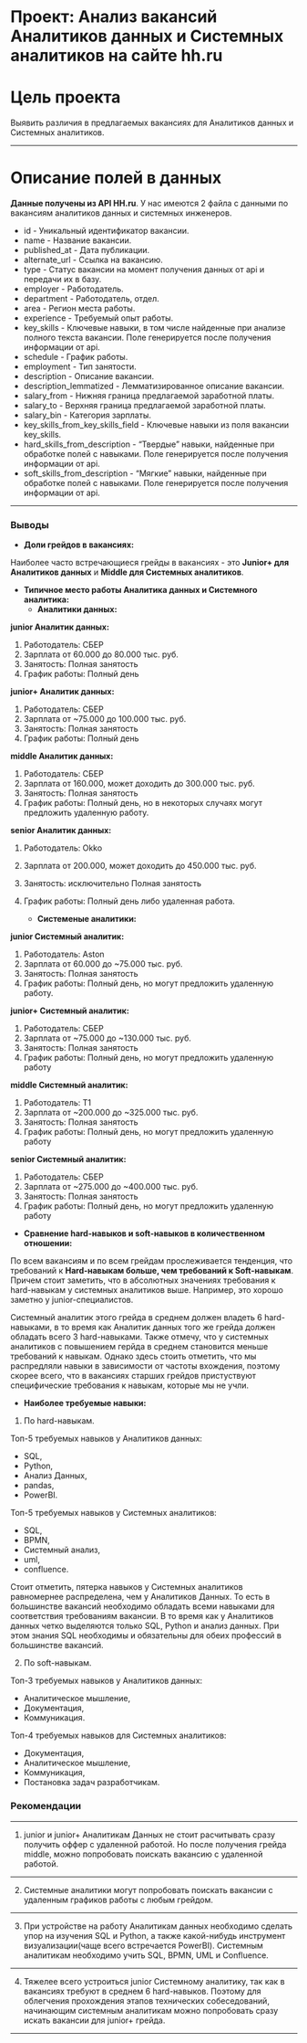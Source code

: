 # Проект: Анализ вакансий Аналитиков данных и Системных аналитиков на сайте hh.ru


# Цель проекта
Выявить различия в предлагаемых вакансиях для Аналитиков данных и Системных аналитиков. 



---
# Описание полей в данных
**Данные получены из API HH.ru**. У нас имеются 2 файла с данными по вакансиям аналитиков данных и системных инженеров.

+ id - Уникальный идентификатор вакансии.
+ name - Название вакансии.
+ published_at - Дата публикации.
+ alternate_url - Ссылка на вакансию.
+ type - Статус вакансии на момент получения данных от api и передачи их в базу.
+ employer - Работодатель.
+ department - Работодатель, отдел.
+ area - Регион места работы.
+ experience - Требуемый опыт работы.
+ key_skills - Ключевые навыки, в том числе найденные при анализе полного текста вакансии. Поле генерируется после получения информации от api.
+ schedule - График работы.
+ employment - Тип занятости.
+ description - Описание вакансии.
+ description_lemmatized - Лемматизированное описание вакансии.
+ salary_from - Нижняя граница предлагаемой заработной платы.
+ salary_to - Верхняя граница предлагаемой заработной платы.
+ salary_bin - Категория зарплаты.
+ key_skills_from_key_skills_field - Ключевые навыки из поля вакансии key_skills.
+ hard_skills_from_description - “Твердые” навыки, найденные при обработке полей с навыками. Поле генерируется после получения информации от api. 
+ soft_skills_from_description - “Мягкие” навыки, найденные при обработке полей с навыками. Поле генерируется после получения информации от api.
---


### Выводы
- **Доли грейдов в вакансиях:**

Наиболее часто встречающиеся грейды в вакансиях - это **Junior+ для Аналитиков данных** и **Middle для Системных аналитиков**.

- **Типичное место работы Аналитика данных и Системного аналитика:**
    - **Аналитики данных:**

**junior Аналитик данных:**
1) Работодатель: СБЕР
2) Зарплата от 60.000 до 80.000 тыс. руб.
3) Занятость: Полная занятость
4) График работы: Полный день


**junior+ Аналитик данных:**
1) Работодатель: СБЕР
2) Зарплата от ~75.000 до 100.000 тыс. руб.
3) Занятость: Полная занятость
4) График работы: Полный день


**middle Аналитик данных:**
1) Работодатель: СБЕР
2) Зарплата от 160.000, может доходить до 300.000 тыс. руб.
3) Занятость: Полная занятость
4) График работы: Полный день, но в некоторых случаях могут предложить удаленную работу.


**senior Аналитик данных:**
1) Работодатель: Okko
2) Зарплата от 200.000, может доходить до 450.000 тыс. руб.
3) Занятость: исключительно Полная занятость
4) График работы: Полный день либо удаленная работа.

   - **Системеные аналитики:**

**junior Системный аналитик:**
1) Работодатель: Aston
2) Зарплата от 60.000 до ~75.000 тыс. руб.
3) Занятость: Полная занятость
4) График работы: Полный день, но могут предложить удаленную работу.

**junior+ Системный аналитик:**
1) Работодатель: СБЕР
2) Зарплата от ~75.000 до ~130.000 тыс. руб.
3) Занятость: Полная занятость
4) График работы: Полный день, но могут предложить удаленную работу


**middle Системный аналитик:**
1) Работодатель: T1
2) Зарплата от ~200.000 до ~325.000 тыс. руб.
3) Занятость: Полная занятость
4) График работы: Полный день, но могут предложить удаленную работу

**senior Системный аналитик:**
1) Работодатель: СБЕР
2) Зарплата от ~275.000 до ~400.000 тыс. руб.
3) Занятость: Полная занятость
4) График работы: Полный день, но могут предложить удаленную работу

- **Сравнение hard-навыков и soft-навыков в количественном отношении:**

По всем вакансиям и по всем грейдам прослеживается тенденция, что требований к **Hard-навыкам больше, чем требований к Soft-навыкам**. Причем стоит заметить, что в абсолютных значениях требования к hard-навыкам у системных аналитиков выше. Например, это хорошо заметно у junior-специалистов.

Системный аналитик этого грейда в среднем должен владеть 6 hard-навыками, в то время как Аналитик данных того же грейда должен обладать всего 3 hard-навыками. Также отмечу, что у системных аналитиков с повышением герйда в среднем становится меньше требований к навыкам. Однако здесь стоить отметить, что мы распредляли навыки в зависимости от частоты вхождения, поэтому скорее всего, что в вакансиях старших грейдов пристуствуют специфические требования к навыкам, которые мы не учли.

- **Наиболее требуемые навыки:**

1. По hard-навыкам.

Топ-5 требуемых навыков у Аналитиков данных:
- SQL,
- Python,
- Анализ Данных,
- pandas,
- PowerBI.

Топ-5 требуемых навыков у Системных аналитиков:
- SQL,
- BPMN,
- Системный анализ,
- uml,
- confluence.

Стоит отметить, пятерка навыков у Системных аналитиков равномернее распределена, чем у Аналитиков Данных. То есть в большинстве вакансий необходимо обладать всеми навыками для соответствия требованиям вакансии. В то время как у Аналитиков данных четко выделяются только SQL, Python и анализ данных. При этом знания SQL необходимы и обязательны для обеих профессий в большинстве вакансий.

2. По soft-навыкам.

Топ-3 требуемых навыков у Аналитиков данных:
- Аналитическое мышление,
- Документация,
- Коммуникация.

Топ-4 требуемых навыков для Системных аналитиков:
- Документация,
- Аналитическое мышление,
- Коммуникация,
- Постановка задач разработчикам.


### Рекомендации
---
1) junior и  junior+ Аналитикам Данных не стоит расчитывать сразу получить оффер с удаленной работой. Но после получения грейда middle, можно попробовать поискать вакансию с удаленной работой.
---
2) Системные аналитики могут попробовать поискать вакансии с удаленным графиков работы с любым грейдом.
---
3) При устройстве на работу Аналитикам данных необходимо сделать упор на изучения SQL и Python, а также какой-нибудь инструмент визуализации(чаще всего встречается PowerBI). Системным аналитикам необходимо учить SQL, BPMN, UML и Confluence.
---
4) Тяжелее всего устроиться junior Системному аналитику, так как в вакансиях требуют в среднем 6 hard-навыков. Поэтому для облегчения прохождения этапов технических собеседований, начинающим системным аналитикам можно попробовать сразу искать вакансии для junior+ грейда.
---